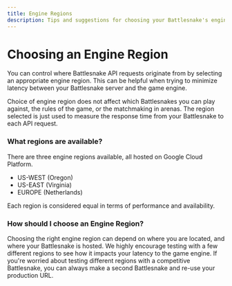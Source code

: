 ```yaml
---
title: Engine Regions
description: Tips and suggestions for choosing your Battlesnake's engine region.
---
```


# Choosing an Engine Region

You can control where Battlesnake API requests originate from by selecting an appropriate engine region. This can be helpful when trying to minimize latency between your Battlesnake server and the game engine.

Choice of engine region does not affect which Battlesnakes you can play against, the rules of the game, or the matchmaking in arenas. The region selected is just used to measure the response time from your Battlesnake to each API request.

### What regions are available?

There are three engine regions available, all hosted on Google Cloud Platform.
* US-WEST (Oregon)
* US-EAST (Virginia)
* EUROPE (Netherlands)

Each region is considered equal in terms of performance and availability.

### How should I choose an Engine Region?

Choosing the right engine region can depend on where you are located, and where your Battlesnake is hosted. We highly encourage testing with a few different regions to see how it impacts your latency to the game engine. If you're worried about testing different regions with a competitive Battlesnake, you can always make a second Battlesnake and re-use your production URL.
